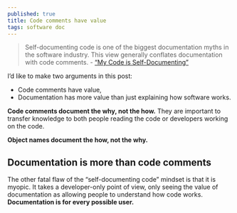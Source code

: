```yaml
---
published: true
title: Code comments have value
tags: software doc
---
```

> Self-documenting code is one of the biggest documentation myths in the software industry. This view generally conflates documentation with code comments. - [“My Code is Self-Documenting”](http://ericholscher.com/blog/2017/jan/27/code-is-self-documenting/)

I’d like to make two arguments in this post:
- Code comments have value,
- Documentation has more value than just explaining how software works.

**Code comments document the why, not the how.** They are important to transfer knowledge to both people reading the code or developers working on the code.

**Object names document the how, not the why.**

 
## Documentation is more than code comments
The other fatal flaw of the “self-documenting code” mindset is that it is myopic. It takes a developer-only point of view, only seeing the value of documentation as allowing people to understand how code works. **Documentation is for every possible user.**
